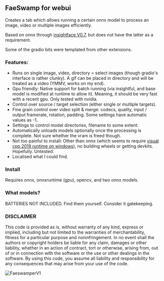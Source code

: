 ## FaeSwamp for webui

Creates a tab which allows running a certain onnx model to process an image, video or multiple images efficiently.

Based on onnx through [insightface V0.7](https://github.com/deepinsight/insightface), but does not have the latter as a requirement.

Some of the gradio bits were templated from other extensions.

### Features:

- Runs on single image, video, directory = select images (though gradio's interface is rather clunky).
  A gif can be placed in directory and will be treated as a video (YMMV, works on my end).
- Gpu friendly: Native support for batch running (via insightful, and base model is modified at runtime to allow it).
  Meaning, it should be very fast with a recent gpu. Only tested with nvidia.
- Control over source / target selection (either single or multiple targets).
- Fine grain control over video split & merge: codecs, quality, input / output framerate, rotation, padding.
  Some settings have automatic values as -1.
- Settings to control model directories, filename to some extent.
- Automatically unloads models optionally once the processing is complete. Not sure whether the vram is freed though.
- Not too painful to install: Other than onnx (which seems to require [visual cpp 2019 runtime on windows](https://onnxruntime.ai/docs/install/#requirements)), no building wheels or getting devkits. Hopefully. Untested.
- Localised what I could find.

### Install

Requires onnx, onnxruntime (gpu), opencv, and two onnx models.

### What models?

BATTERIES NOT INCLUDED. Find them yourself. Consider it gatekeeping.

### DISCLAIMER

This code is provided as is, without warranty of any kind, express or implied, including but not limited to the warranties of merchantability, fitness for a particular purpose and noninfringement. In no event shall the authors or copyright holders be liable for any claim, damages or other liability, whether in an action of contract, tort or otherwise, arising from, out of or in connection with the software or the use or other dealings in the software. By using this code, you assume all liability and responsibility for any consequences that may arise from your use of the code.

![FaeswamperV1](https://github.com/Symbiomatrix/faeswamp-for-webui/assets/41131377/27e94a6b-f6a9-4a83-a9fa-253a5ec5071c)
